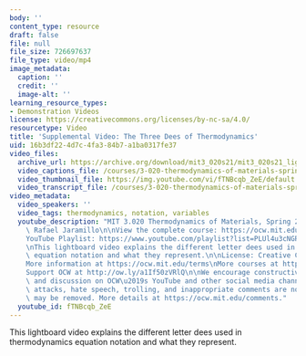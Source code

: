 ```yaml
---
body: ''
content_type: resource
draft: false
file: null
file_size: 726697637
file_type: video/mp4
image_metadata:
  caption: ''
  credit: ''
  image-alt: ''
learning_resource_types:
- Demonstration Videos
license: https://creativecommons.org/licenses/by-nc-sa/4.0/
resourcetype: Video
title: 'Supplemental Video: The Three Dees of Thermodynamics'
uid: 16b3df22-4d7c-4fa3-84b7-a1ba0317fe37
video_files:
  archive_url: https://archive.org/download/mit3_020s21/mit3_020s21_lightboard_01_360p.mp4
  video_captions_file: /courses/3-020-thermodynamics-of-materials-spring-2021/1XpSqhAix28BBo39akVjZsec33HVSouOJ_transcript.webvtt
  video_thumbnail_file: https://img.youtube.com/vi/fTNBcqb_ZeE/default.jpg
  video_transcript_file: /courses/3-020-thermodynamics-of-materials-spring-2021/1XpSqhAix28BBo39akVjZsec33HVSouOJ_transcript.pdf
video_metadata:
  video_speakers: ''
  video_tags: thermodynamics, notation, variables
  youtube_description: "MIT 3.020 Thermodynamics of Materials, Spring 2021\nInstructor:\
    \ Rafael Jaramillo\n\nView the complete course: https://ocw.mit.edu/courses/3-020-thermodynamics-of-materials-spring-2021/\n\
    YouTube Playlist: https://www.youtube.com/playlist?list=PLUl4u3cNGP61g-yRbJz4ghFPJLiok1HxX\n\
    \nThis lightboard video explains the different letter dees used in thermodynamics\
    \ equation notation and what they represent.\n\nLicense: Creative Commons BY-NC-SA\n\
    More information at https://ocw.mit.edu/terms\nMore courses at https://ocw.mit.edu\n\
    Support OCW at http://ow.ly/a1If50zVRlQ\n\nWe encourage constructive comments\
    \ and discussion on OCW\u2019s YouTube and other social media channels. Personal\
    \ attacks, hate speech, trolling, and inappropriate comments are not allowed and\
    \ may be removed. More details at https://ocw.mit.edu/comments."
  youtube_id: fTNBcqb_ZeE
---
```

This lightboard video explains the different letter dees used in thermodynamics equation notation and what they represent.